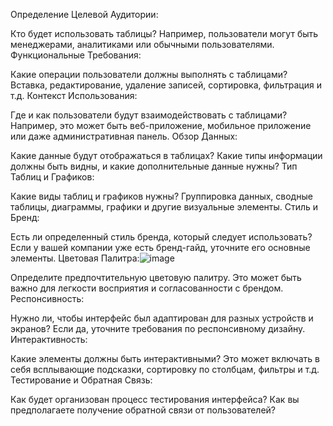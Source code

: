 Определение Целевой Аудитории:

Кто будет использовать таблицы? Например, пользователи могут быть менеджерами, аналитиками или обычными пользователями.
Функциональные Требования:

Какие операции пользователи должны выполнять с таблицами? Вставка, редактирование, удаление записей, сортировка, фильтрация и т.д.
Контекст Использования:

Где и как пользователи будут взаимодействовать с таблицами? Например, это может быть веб-приложение, мобильное приложение или даже административная панель.
Обзор Данных:

Какие данные будут отображаться в таблицах? Какие типы информации должны быть видны, и какие дополнительные данные нужны?
Тип Таблиц и Графиков:

Какие виды таблиц и графиков нужны? Группировка данных, сводные таблицы, диаграммы, графики и другие визуальные элементы.
Стиль и Бренд:

Есть ли определенный стиль бренда, который следует использовать? Если у вашей компании уже есть бренд-гайд, уточните его основные элементы.
Цветовая Палитра:![image](https://github.com/MiroAlexAI/NAPOR2/assets/126348122/412fa69b-b497-4061-8808-6569998d7c8c)


Определите предпочтительную цветовую палитру. Это может быть важно для легкости восприятия и согласованности с брендом.
Респонсивность:

Нужно ли, чтобы интерфейс был адаптирован для разных устройств и экранов? Если да, уточните требования по респонсивному дизайну.
Интерактивность:

Какие элементы должны быть интерактивными? Это может включать в себя всплывающие подсказки, сортировку по столбцам, фильтры и т.д.
Тестирование и Обратная Связь:

Как будет организован процесс тестирования интерфейса? Как вы предполагаете получение обратной связи от пользователей?
